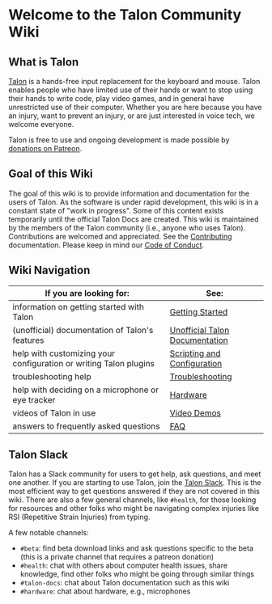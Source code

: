 # Welcome to the Talon Community Wiki

## What is Talon

[Talon](https://talonvoice.com) is a hands-free input replacement for the keyboard and mouse. Talon enables people who have limited use of their hands or want to stop using their hands to write code, play video games, and in general have unrestricted use of their computer. Whether you are here because you have an injury, want to prevent an injury, or are just interested in voice tech, we welcome everyone.

Talon is free to use and ongoing development is made possible by [donations on Patreon](https://www.patreon.com/lunixbochs).

## Goal of this Wiki
The goal of this wiki is to provide information and documentation for the users of Talon. As the software is under rapid development, this wiki is in a constant state of "work in progress". Some of this content exists temporarily until the official Talon Docs are created. This wiki is maintained by the members of the Talon community (i.e., anyone who uses Talon). Contributions are welcomed and appreciated. See the [Contributing](/CONTRIBUTING) documentation. Please keep in mind our [Code of Conduct](/CODE_OF_CONDUCT).

## Wiki Navigation

| If you are looking for: | See:   |
|---|---------|
| information on getting started with Talon | [Getting Started](/getting_started)  |
| (unofficial) documentation of Talon's features | [Unofficial Talon Documentation](/unofficial_talon_docs) |
| help with customizing your configuration or writing Talon plugins | [Scripting and Configuration](/scripting_and_configuration) |
| troubleshooting help | [Troubleshooting](/troubleshooting) |
| help with deciding on a microphone or eye tracker | [Hardware](/getting_started#hardware) |
| videos of Talon in use | [Video Demos](/videos) |
| answers to frequently asked questions | [FAQ](/FAQ) |

## Talon Slack
Talon has a Slack community for users to get help, ask questions, and meet one another. If you are starting to use Talon, join the [Talon Slack](https://talonvoice.com/chat). This is the most efficient way to get questions answered if they are not covered in this wiki. There are also a few general channels, like `#health`, for those looking for resources and other folks who might be navigating complex injuries like RSI (Repetitive Strain Injuries) from typing.

A few notable channels:
- `#beta`: find beta download links and ask questions specific to the beta (this is a private channel that requires a patreon donation)
- `#health`: chat with others about computer health issues, share knowledge, find other folks who might be going through similar things
- `#talon-docs`: chat about Talon documentation such as this wiki
- `#hardware`: chat about hardware, e.g., microphones

